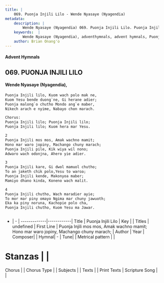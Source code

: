 ```yaml
---
title: |
    069. Puonja Injili Lilo - Wende Nyasaye (Nyagendia)
metadata:
    description: |
        Wende Nyasaye (Nyagendia) 069. Puonja Injili Lilo. Puonja Injili mos mos, Amak wachno mamit; Hono mar waro jopiny, Machango chuny marach; Puonja Injili pile, Kik wiya wil nono; Adwaro wach odonjna, Ahero yie adier.  
    keywords:  |
        Wende Nyasaye (Nyagendia), adventhymnals, advent hymnals, Puonja Injili Lilo, Puonja Injili mos mos, Amak wachno mamit; Hono mar waro jopiny, Machango chuny marach;. 
    author: Brian Onang'o
---
```


#### Advent Hymnals
## 069. PUONJA INJILI LILO
####  Wende Nyasaye (Nyagendia),

```txt
Puonja Injili lilo, Kuom wach polo mak ne,
Kuom Yesu bende duong`ne, Gi herane adier;
Puonja malong`o chutho Mondo ang`e maber,
Nikech arach e nyime, Nabayo chon marach.

Chorus:
Puonja Injili lilo; Puonja Injili lilo;
Puonja Injili lilo; Kuom hera mar Yesu.

2
Puonja Injili mos mos, Amak wachno mamit;
Hono mar waro jopiny, Machango chuny marach;
Puonja Injili pile, Kik wiya wil nono;
Adwaro wach odonjna, Ahero yie adier.

3
Puonja Injili kare, Gi dwol mamuol chutho;
To an jaketh chik polo,Yesu to waroa;
Puonja Injili kende, Makonyoa maber;
Mamiyo dhano kinda, Koneno wach malit.

4
Puonja Injili chutho, Wach maradier ayie;
To mor mar piny omayo Ngima mar chuny jawuoth;
Eka ka piny noruna, Kachopie polo cha,
Puonja Injili chutho, Kuom Yesu ma Jawar.



```

- |   -  |
-------------|------------|
Title | Puonja Injili Lilo |
Key |  |
Titles | undefined |
First Line | Puonja Injili mos mos, Amak wachno mamit; Hono mar waro jopiny, Machango chuny marach; |
Author | 
Year | 
Composer| |
Hymnal|  - |
Tune|  |
Metrical pattern | |
# Stanzas |  |
Chorus |  |
Chorus Type |  |
Subjects | |
Texts |  |
Print Texts | 
Scripture Song |  |
    
